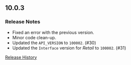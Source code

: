 ## 10.0.3

### Release Notes

- Fixed an error with the previous version.
- Minor code clean-up.
- Updated the `API_VERSION` to `100002`. (#30)
- Updated the `Interface` version for _Retail_ to `100002`. (#31)

[Release History](https://github.com/SFX-WoW/Masque_Serenity/wiki/History)
